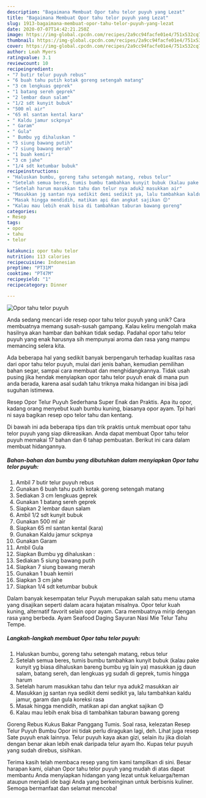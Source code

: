 ```yaml
---
description: "Bagaimana Membuat Opor tahu telor puyuh yang Lezat"
title: "Bagaimana Membuat Opor tahu telor puyuh yang Lezat"
slug: 1913-bagaimana-membuat-opor-tahu-telor-puyuh-yang-lezat
date: 2020-07-07T14:42:21.250Z
image: https://img-global.cpcdn.com/recipes/2a9cc94facfe01e4/751x532cq70/opor-tahu-telor-puyuh-foto-resep-utama.jpg
thumbnail: https://img-global.cpcdn.com/recipes/2a9cc94facfe01e4/751x532cq70/opor-tahu-telor-puyuh-foto-resep-utama.jpg
cover: https://img-global.cpcdn.com/recipes/2a9cc94facfe01e4/751x532cq70/opor-tahu-telor-puyuh-foto-resep-utama.jpg
author: Leah Myers
ratingvalue: 3.1
reviewcount: 10
recipeingredient:
- "7 butir telur puyuh rebus"
- "6 buah tahu putih kotak goreng setengah matang"
- "3 cm lengkuas geprek"
- "1 batang sereh geprek"
- "2 lembar daun salam"
- "1/2 sdt kunyit bubuk"
- "500 ml air"
- "65 ml santan kental kara"
- " Kaldu jamur sckpnya"
- " Garam"
- " Gula"
- " Bumbu yg dihaluskan "
- "5 siung bawang putih"
- "7 siung bawang merah"
- "1 buah kemiri"
- "3 cm jahe"
- "1/4 sdt ketumbar bubuk"
recipeinstructions:
- "Haluskan bumbu, goreng tahu setengah matang, rebus telur"
- "Setelah semua beres, tumis bumbu tambahkan kunyit bubuk (kalau pake kunyit yg biasa dihaluskan bareng bumbu yg lain ya) masukkan jg daun salam, batang sereh, dan lengkuas yg sudah di geprek, tumis hingga harum"
- "Setelah harum masukkan tahu dan telur nya aduk2 masukkan air"
- "Masukkan jg santan nya sedikit demi sedikit ya, lalu tambahkan kaldu jamur, garam dan gula koreksi rasa"
- "Masak hingga mendidih, matikan api dan angkat sajikan 😊"
- "Kalau mau lebih enak bisa di tambahkan taburan bawang goreng"
categories:
- Resep
tags:
- opor
- tahu
- telor

katakunci: opor tahu telor 
nutrition: 113 calories
recipecuisine: Indonesian
preptime: "PT31M"
cooktime: "PT47M"
recipeyield: "1"
recipecategory: Dinner

---
```



![Opor tahu telor puyuh](https://img-global.cpcdn.com/recipes/2a9cc94facfe01e4/751x532cq70/opor-tahu-telor-puyuh-foto-resep-utama.jpg)

Anda sedang mencari ide resep opor tahu telor puyuh yang unik? Cara membuatnya memang susah-susah gampang. Kalau keliru mengolah maka hasilnya akan hambar dan bahkan tidak sedap. Padahal opor tahu telor puyuh yang enak harusnya sih mempunyai aroma dan rasa yang mampu memancing selera kita.

Ada beberapa hal yang sedikit banyak berpengaruh terhadap kualitas rasa dari opor tahu telor puyuh, mulai dari jenis bahan, kemudian pemilihan bahan segar, sampai cara membuat dan menghidangkannya. Tidak usah pusing jika hendak menyiapkan opor tahu telor puyuh enak di mana pun anda berada, karena asal sudah tahu triknya maka hidangan ini bisa jadi suguhan istimewa.

Resep Opor Telur Puyuh Sederhana Super Enak dan Praktis. Apa itu opor, kadang orang menyebut kuah bumbu kuning, biasanya opor ayam. Tpi hari ni saya bagikan resep opo telor tahu dan kentang.


Di bawah ini ada beberapa tips dan trik praktis untuk membuat opor tahu telor puyuh yang siap dikreasikan. Anda dapat membuat Opor tahu telor puyuh memakai 17 bahan dan 6 tahap pembuatan. Berikut ini cara dalam membuat hidangannya.

<!--inarticleads1-->

##### Bahan-bahan dan bumbu yang dibutuhkan dalam menyiapkan Opor tahu telor puyuh:

1. Ambil 7 butir telur puyuh rebus
1. Gunakan 6 buah tahu putih kotak goreng setengah matang
1. Sediakan 3 cm lengkuas geprek
1. Gunakan 1 batang sereh geprek
1. Siapkan 2 lembar daun salam
1. Ambil 1/2 sdt kunyit bubuk
1. Gunakan 500 ml air
1. Siapkan 65 ml santan kental (kara)
1. Gunakan  Kaldu jamur sckpnya
1. Gunakan  Garam
1. Ambil  Gula
1. Siapkan  Bumbu yg dihaluskan :
1. Sediakan 5 siung bawang putih
1. Siapkan 7 siung bawang merah
1. Gunakan 1 buah kemiri
1. Siapkan 3 cm jahe
1. Siapkan 1/4 sdt ketumbar bubuk


Dalam banyak kesempatan telur Puyuh merupakan salah satu menu utama yang disajikan seperti dalam acara hajatan misalnya. Opor telur kuah kuning, alternatif favorit selain opor ayam. Cara membuatnya mirip dengan rasa yang berbeda. Ayam Seafood Daging Sayuran Nasi Mie Telur Tahu Tempe. 

<!--inarticleads2-->

##### Langkah-langkah membuat Opor tahu telor puyuh:

1. Haluskan bumbu, goreng tahu setengah matang, rebus telur
1. Setelah semua beres, tumis bumbu tambahkan kunyit bubuk (kalau pake kunyit yg biasa dihaluskan bareng bumbu yg lain ya) masukkan jg daun salam, batang sereh, dan lengkuas yg sudah di geprek, tumis hingga harum
1. Setelah harum masukkan tahu dan telur nya aduk2 masukkan air
1. Masukkan jg santan nya sedikit demi sedikit ya, lalu tambahkan kaldu jamur, garam dan gula koreksi rasa
1. Masak hingga mendidih, matikan api dan angkat sajikan 😊
1. Kalau mau lebih enak bisa di tambahkan taburan bawang goreng


Goreng Rebus Kukus Bakar Panggang Tumis. Soal rasa, kelezatan Resep Telur Puyuh Bumbu Opor ini tidak perlu diragukan lagi, deh. Lihat juga resep Sate puyuh enak lainnya. Telur puyuh kaya akan gizi, selain itu jika diolah dengan benar akan lebih enak daripada telur ayam lho. Kupas telur puyuh yang sudah direbus, sisihkan. 

Terima kasih telah membaca resep yang tim kami tampilkan di sini. Besar harapan kami, olahan Opor tahu telor puyuh yang mudah di atas dapat membantu Anda menyiapkan hidangan yang lezat untuk keluarga/teman ataupun menjadi ide bagi Anda yang berkeinginan untuk berbisnis kuliner. Semoga bermanfaat dan selamat mencoba!
